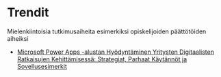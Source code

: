 # Trendit
Mielenkiintoisia tutkimusaiheita esimerkiksi opiskelijoiden päättötöiden aiheiksi

* [Microsoft Power Apps -alustan Hyödyntäminen Yritysten Digitaalisten Ratkaisujen Kehittämisessä: Strategiat, Parhaat Käytännöt ja Sovellusesimerkit](https://github.com/Latentti/Trendit/blob/main/powerapps.md)
